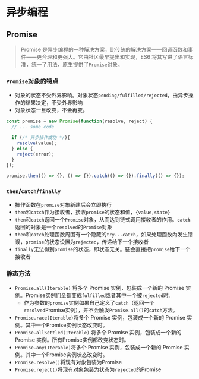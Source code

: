 # 异步编程

## Promise

> Promise 是异步编程的一种解决方案，比传统的解决方案——回调函数和事件——更合理和更强大。它由社区最早提出和实现，ES6 将其写进了语言标准，统一了用法，原生提供了`Promise`对象。

### `Promise`对象的特点

- 对象的状态不受外界影响。对象状态`pending/fulfilled/rejected`，由异步操作的结果决定，不受外界影响
- 对象状态一旦改变，不会再变。

``` javascript
const promise = new Promise(function(resolve, reject) {
  // ... some code

  if (/* 异步操作成功 */){
    resolve(value);
  } else {
    reject(error);
  }
});

promise.then(() => {}, () => {}).catch(() => {}).finally(() => {});
```

### `then`/`catch`/`finally`

- 操作函数在`promise`对象新建后会立即执行
- `then`和`catch`作为接收者，接收`promise`的状态和值，`{value,state}`
- `then`和`catch`返回一个`Promise`对象，从而达到链式调用接收者的作用。`catch`返回的对象是一个`resolved`的`Promise`对象
- `then`和`catch`处理函数周围有一个隐藏的`try...catch`，如果处理函数內发生错误，`promise`的状态设置为`rejected`，传递给下一个接收者
- `finally`无法得到`promise`的状态，即状态无关。链会直接把`promise`给下一个接收者

### 静态方法

- `Promise.all(Iterable)` 将多个 Promise 实例，包装成一个新的 Promise 实例。Promise实例们全都变成`fulfilled`或者其中一个被`rejected`时。
  - 作为参数的`promise`实例如果自己定义了`catch`（返回一个`resolved`Promise实例），并不会触发`Promise.all()`的`catch`方法。
- `Promise.race(Iterable)`将多个 Promise 实例，包装成一个新的 Promise 实例。其中一个Promise实例状态改变时。
- `Promise.allSettled(Iterable)` 将多个 Promise 实例，包装成一个新的 Promise 实例。所有Promise实例都改变状态时。
- `Promise.any(Iterable)`将多个 Promise 实例，包装成一个新的 Promise 实例。其中一个Promise实例状态改变时。
- `Promise.resolve()`将现有对象包装为Promise
- `Promise.reject()`将现有对象包装为状态为`rejected`的Promise





